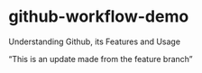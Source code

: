 # github-workflow-demo
Understanding Github, its Features and Usage


“This is an update made from the feature branch”
